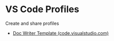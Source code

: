 # VS Code Profiles

Create and share profiles

- [Doc Writer Template (code.visualstudio.com)](https://code.visualstudio.com/docs/editor/profiles#_doc-writer-profile-template)